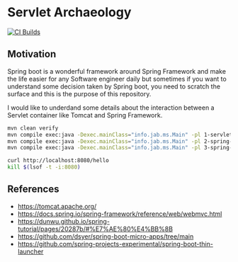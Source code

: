 # Servlet Archaeology

[![CI Builds](https://github.com/jabrena/servlet-archaeology/actions/workflows/build.yaml/badge.svg)](https://github.com/jabrena/servlet-archaeology/actions/workflows/build.yaml)

## Motivation
Spring boot is a wonderful framework around Spring Framework and make the life easier for any Software engineer daily but
sometimes if you want to understand some decision taken by Spring boot, you need to scratch the surface and this is the purpose of this repository.

I would like to underdand some details about the interaction between a Servlet container like Tomcat and Spring Framework.

```bash
mvn clean verify
mvn compile exec:java -Dexec.mainClass="info.jab.ms.Main" -pl 1-servlet
mvn compile exec:java -Dexec.mainClass="info.jab.ms.Main" -pl 2-spring-framework
mvn compile exec:java -Dexec.mainClass="info.jab.ms.Main" -pl 3-spring-boot

curl http://localhost:8080/hello
kill $(lsof -t -i:8080)
```
## References

- https://tomcat.apache.org/
- https://docs.spring.io/spring-framework/reference/web/webmvc.html
- https://dunwu.github.io/spring-tutorial/pages/20287b/#%E7%AE%80%E4%BB%8B
- https://github.com/dsyer/spring-boot-micro-apps/tree/main
- https://github.com/spring-projects-experimental/spring-boot-thin-launcher